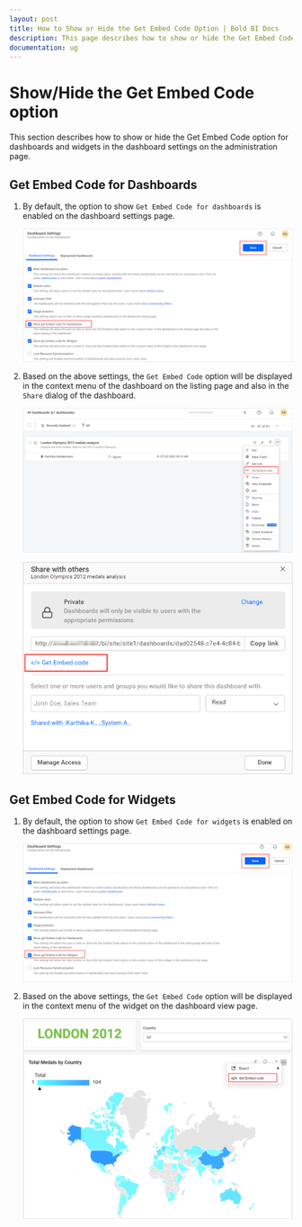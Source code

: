 ```yaml
---
layout: post
title: How to Show or Hide the Get Embed Code Option | Bold BI Docs
description: This page describes how to show or hide the Get Embed Code option across your dashboard listing page and dashboard view page in the Bold BI site.
documentation: ug
---
```


# Show/Hide the Get Embed Code option

This section describes how to show or hide the Get Embed Code option for dashboards and widgets in the dashboard settings on the administration page.

## Get Embed Code for Dashboards

1. By default, the option to show `Get Embed Code for dashboards` is enabled on the dashboard settings page.

    ![Embed code option for dashboard](/static/assets/site-administration/images/enable-embed-option-dashboard.png#width=60%)

2. Based on the above settings, the `Get Embed Code` option will be displayed in the context menu of the dashboard on the listing page and also in the `Share` dialog of the dashboard.

    ![Embed code option for dashboard](/static/assets/site-administration/images/embed-option-dashboard-listing-page.png#width=60%)

    ![Embed code option for dashboard](/static/assets/site-administration/images/embed-option-dashboard-view-page.png#width=60%)

## Get Embed Code for Widgets

1. By default, the option to show `Get Embed Code for widgets` is enabled on the dashboard settings page.

    ![Embed code option for Widget](/static/assets/site-administration/images/enable-embed-option-widget.png#width=60%)

2. Based on the above settings, the `Get Embed Code` option will be displayed in the context menu of the widget on the dashboard view page.

    ![Embed code option for Widget](/static/assets/site-administration/images/embed-option-widget.png#width=60%)